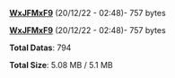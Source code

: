 [**WxJFMxF9**](/data/WxJFMxF9.txt) (20/12/22 - 02:48)- 757 bytes

[**WxJFMxF9**](/data/WxJFMxF9.txt) (20/12/22 - 02:48)- 757 bytes

**Total Datas**: 794

**Total Size**: 5.08 MB / 5.1 MB